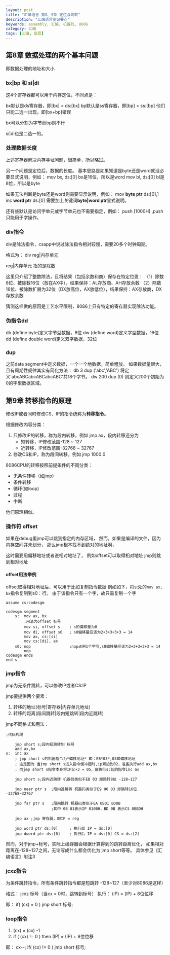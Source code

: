 ```yaml
---
layout: post
title: "汇编语言 第8、9章 定位与跳转"
description: "汇编语言笔记要点"
keywords: assembly, 汇编, 机器码, 8086
category: 汇编
tags: [汇编, 底层]
---
```


## 第8章 数据处理的两个基本问题
即数据处理的地址和大小

### bx|bp 和 si|di
这4个寄存器都可以用于内存定位，不同点是：

bx默认是ds寄存器，即[bx] = ds:[bx]
bp默认是ss寄存器，即[bp] = ss:[bp]
他们只能二选一出现，即[bx+bp]错误

bx可以分割为字节而bp则不行

si|di也是二选一的。

### 处理数据长度
上述寄存器解决内存寻址问题，很简单，所以略过。

另一个问题是定位后，数据的长度。
基本思路是如果知道是byte还是word就没必要显式说明，例如： 
mov bx, ds:[0] bx是16位，所以是word
mov bl, ds:[0] bl是8位，所以是byte

如果无法判断是byte还是word则需要显示说明，例如：
mov **byte ptr** ds:[0],1
inc **word ptr** ds:[0]
需要加上关键词**byte|word ptr**显式说明。

还有些默认是访问字单元或字节单元也不需要指定，例如：
push [1000H] ,push只能用于字操作。

### div指令
div是除法指令，csapp中说过除法指令相对较慢，需要20多个时钟周期。

格式为：
div reg|内存单元

reg|内存单元 指的是除数

这里只介绍了整数除法，且将结果（包括余数和商）保存在特定位置：
（1）除数8位、被除数16位（放在AX中），结果保持：AL存放商、AH存放余数
（2）除数16位、被除数扩展为32位（DX放高位，AX放低位），结果保持：AX存放商，DX存放余数

猜测这样做的原因是工艺水平限制，8086上只有特定的寄存器实现除法功能。

### 伪指令dd
db (define byte)定义字节型数据，8位
dw (define word)定义字型数据，16位
dd (define double word)定义双字数据，32位

### dup
之前data segment中定义数据，一个一个地数据，简单粗放。
如果数据量很大，且有周期性规律其实有简化方法：
db 3 dup ('abc','ABC') 将定义'abcABCabcABCabcABC'共18个字节。
dw 200 dup (0) 则定义200个初始为0的字型数据区域。

## 第9章 转移指令的原理
修改IP或者同时修改CS、IP的指令统称为**转移指令**。

根据修改内容分类：

1. 只修改IP的转移，称为段内转移，例如 jmp ax，段内转移还分为
    * 短转移，IP修改范围-128 ~ 127
    * 近转移，IP修改范围-32768 ~ 32767
2. 修改CS和IP，称为段间转移。例如 jmp 1000:0

8086CPU的转移按照前提条件的不同分类：

* 无条件转移（如jmp）
* 条件转移
* 循环(如loop)
* 过程
* 中断

他们原理相似。

### 操作符 offset
如果在debug里jmp可以跳到指定的内存区域，
然而，如果是编译的文件，因为内存空间并未划分，
那么jmp根本找不到绝对的地址啊，

这时需要用偏移地址或者说相对地址了，
例如offset可以取得相对地址
jmp则跳到相对地址

#### offset用法举例
offset取得相对地址后，可以用于比如复制指令数据
例如如下，将s:处的`mov ax, bx`指令复制到s0：行。
由于该指令只有一个字，故只需复制一个字

```
assume cs:codesgm

codesgm segment
    s:  mov ax, bx
        ;用法为offset 标号
        mov si, offset s    ; s的偏移量为0
        mov di, offset s0   ; s0偏移量应该为2+3+3+3+3 = 14
        mov ax, cs:[si]
        mov cs:[di], ax
    s0: nop                 ;nop占用1个字节,s0偏移量应该为2+3+3+3+3 = 14
        nop
codesgm ends
end s
```


### jmp指令
jmp为无条件跳转，可以修改IP或者CS:IP

jmp要提供两个要素：
1. 转移的地址(标号|寄存器|内存单元地址)
2. 转移的距离(段间跳转|段内短跳转|段内近跳转)

jmp不同格式和用法：

```
;代码片段

    jmp short s;段内短跳转到 标号
    add ax,bx 
s:  inc ax
    ; jmp short s的机器指令为*偏移地址* 即：EB*03*,03即偏移地址
    ; 这是因为 当jmp short s进入指令缓冲起时,ip累加到02，准备执行add ax,bx
    ; 而jmp short s指令本身将IP又+3 = 05，故执行s:处的指令inc ax

    jmp short s;段内近跳转 机器码类似于EB 03 即跳转8位 -128~127

    jmp near ptr s  ;段内近跳转 机器码类似于E9 00 03 即跳转16位 -32768~32767

    jmp far ptr s   ;段间跳转 机器码类似于EA 0B01 BD0B
                    ;其中 0B 01表示IP 010BH，BD 0B 表示CS 0BBDH

    jmp ax ;jmp 寄存器，即IP = reg

    jmp word ptr ds:[0]     ; 执行后 IP = ds:[0]
    jmp dword ptr ds:[0]    ; 执行后 IP = ds:[0] CS = ds:[2]
```

然而，对于jmp+标号，实际上编译器会根据计算得到的跳转距离优化，
如果相对距离在-128~127之间，无论写成什么都会优化为 jmp short等等。
具体参见《汇编语言》附注3

### jcxz指令
为条件跳转指令，所有条件跳转指令都是短跳转 -128~127（至少对8086是这样）

格式： jcxz 标号（当cx = 0时，跳转到标号）
执行： (IP) = (IP) + 8位位移

即： 
if( (cx) = 0 ) jmp short 标号;

### loop指令
1. (cx) = (cx) -1
2. if ( (cx) != 0 ) then (IP) = (IP) + 8位位移

即：
cx--; 
if( (cx) != 0 ) jmp short 标号;


